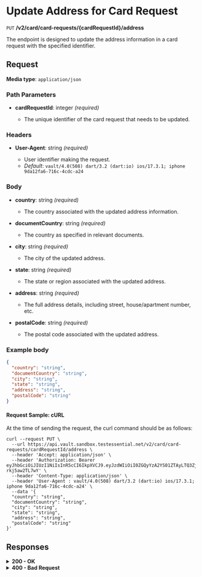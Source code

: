 # Update Address for Card Request

`PUT` **/v2/card/card-requests/{cardRequestId}/address**

The endpoint is designed to update the address information in a card request with the specified identifier.

## Request

**Media type**: `application/json`

### Path Parameters

- **cardRequestId**: integer<int64> *(required)*
  - The unique identifier of the card request that needs to be updated.

### Headers

- **User-Agent**: string<int64> *(required)*
  - User identifier making the request.
  - *Default*: `vault/4.0(508) dart/3.2 (dart:io) ios/17.3.1; iphone 9da12fa6-716c-4cdc-a24`

### Body


- **country**: string *(required)*
  - The country associated with the updated address information.

- **documentCountry**: string *(required)*
  - The country as specified in relevant documents.

- **city**: string *(required)*
  - The city of the updated address.

- **state**: string *(required)*
  - The state or region associated with the updated address.

- **address**: string *(required)*
  - The full address details, including street, house/apartment number, etc.

- **postalCode**: string *(required)*
  - The postal code associated with the updated address.

### **Example body**
  
```json
{
  "country": "string",
  "documentCountry": "string",
  "city": "string",
  "state": "string",
  "address": "string",
  "postalCode": "string"
}
```

#### **Request Sample: cURL**

At the time of sending the request, the curl command should be as follows:

```curl cURL
curl --request PUT \
  --url https://api.vault.sandbox.testessential.net/v2/card/card-requests/cardRequestId/address \
  --header 'Accept: application/json' \
  --header 'Authorization: Bearer eyJhbGciOiJIUzI1NiIsInR5cCI6IkpXVCJ9.eyJzdWIiOiI0ZGQyYzA2YS01ZTAyLTQ3ZjMtYWM5Zi1hYzE4Y2Q5Y2ZiNDQiLCJleHAiOjE3MTIyMzAyOTIsImlhdCI6MTcxMjE0Mzg5Mn0.Zf1C96fU6YXbxLec3BSjhqZPRpSRLU-rkj5aw2TL7wY' \
  --header 'Content-Type: application/json' \
  --header 'User-Agent : vault/4.0(508) dart/3.2 (dart:io) ios/17.3.1; iphone 9da12fa6-716c-4cdc-a24' \
  --data '{
  "country": "string",
  "documentCountry": "string",
  "city": "string",
  "state": "string",
  "address": "string",
  "postalCode": "string"
}'
```

## Responses

<details>
<summary><strong>200 - OK</strong></summary>
  
**Media type:** `application/json`
  
- **result**: string
  - A string indicating the result.
  
**Responses example**
```json
{
  "result": "ok"
}
```
</details>


<details>
<summary><strong>400 - Bad Request</strong></summary>

The response status code indicates that the requested page was not found on the server.
  
**Media type:** `application/json`
  
  

- **message:** string
  - Message displayed to the user.

- **field:** string
  - Specifies the field in the request that caused the error.

- **errorId:** integer
  - Identifier of the error.

- **systemId:** string
  - Identifier of the component.

- **originalMessage:** string
  - The original error message.

- **errorStackTrace:** string
  - The place where the error occurred in the code.

- **data:** object
  - Additional data related to the error, structured as key-value pairs.
    - **additionalProp1:** object
    - **additionalProp2:** object
    - **additionalProp3:** object

- **error:** string
  - Identifier of the error.

    
**Responses example**

```json
{
  "error": "COMMON",
  "errorId": 0,
  "message": "Sorry for inconvenience. We're fixing the issue. If you have urgent questions, contact support",
  "systemId": "core"
}
```

</details>

